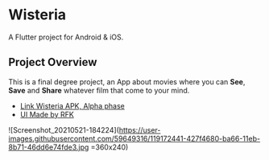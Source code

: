 # Wisteria

A Flutter project for Android & iOS.

## Project Overview

This is a final degree project, an App about movies where you can **See**, **Save** and **Share** whatever film that come to your mind.

- [Link Wisteria APK, Alpha phase](https://drive.google.com/file/d/1SLnWt55anGkjwJv_z960VTCzYJGn73p0/view?usp=sharing)
- [UI Made by RFK](https://www.behance.net/RahalFK)

![Screenshot_20210521-184224](https://user-images.githubusercontent.com/59649316/119172441-427f4680-ba66-11eb-8b71-46dd6e74fde3.jpg =360x240)
